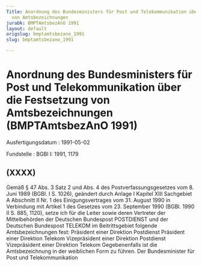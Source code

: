 ```yaml
---
Title: Anordnung des Bundesministers für Post und Telekommunikation über die Festsetzung
  von Amtsbezeichnungen
jurabk: BMPTAmtsbezAnO 1991
layout: default
origslug: bmptamtsbezano_1991
slug: bmptamtsbezano_1991

---
```


# Anordnung des Bundesministers für Post und Telekommunikation über die Festsetzung von Amtsbezeichnungen (BMPTAmtsbezAnO 1991)

Ausfertigungsdatum
:   1991-05-02

Fundstelle
:   BGBl I: 1991, 1179



## (XXXX)

Gemäß § 47 Abs. 3 Satz 2 und Abs. 4 des Postverfassungsgesetzes vom 8. Juni 1989 (BGBl. I S. 1026), geändert durch Anlage I Kapitel XIII Sachgebiet A Abschnitt II Nr. 1 des Einigungsvertrages vom 31. August 1990 in Verbindung mit Artikel 1 des Gesetzes vom 23. September 1990 (BGBl. 1990 II S. 885, 1120), setze ich für die Leiter sowie deren Vertreter der Mittelbehörden der Deutschen Bundespost POSTDIENST und der Deutschen Bundespost TELEKOM im Beitrittsgebiet folgende Amtsbezeichnungen fest:
Präsident einer Direktion Postdienst
Präsident einer Direktion Telekom
Vizepräsident einer Direktion Postdienst
Vizepräsident einer Direktion Telekom
Gegebenenfalls ist die Amtsbezeichnung in der weiblichen Form zu führen.
Der Bundesminister für Post und Telekommunikation

